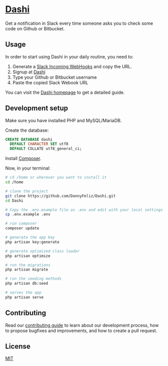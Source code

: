 # [Dashi](https://github.com/DannyFeliz/Dashi)
Get a notification in Slack every time someone asks you to check some code on Github or Bitbucket.

## Usage

In order to start using Dashi in your daily routine, you need to: 

1. Generate a [Slack Incoming WebHooks](https://slack.com/apps/A0F7XDUAZ-incoming-webhooks) and copy the URL.
2. Signup at [Dashi](http://dashinotify.com/register)
3. Type your Github or Bitbucket username
4. Paste the copied Slack Webook URL

You can visit the [Dashi homepage](http://dashinotify.com) to get a detailed guide.

## Development setup

Make sure you have installed PHP and MySQL/MariaDB.

Create the database:

```sql
CREATE DATABASE dashi
  DEFAULT CHARACTER SET utf8
  DEFAULT COLLATE utf8_general_ci;
```
Install [Composer](https://getcomposer.org/download/).

Now, in your terminal: 

```bash
# cd /home or wherever you want to install it
cd /home

# clone the project
git clone https://github.com/DannyFeliz/Dashi.git
cd Dashi

# Copy the .env.example file as .env and edit with your local settings
cp .env.example .env

# run composer
composer update

# generate the app key
php artisan key:generate

# generate optimized class loader
php artisan optimize

# run the migrations
php artisan migrate

# run the seeding methods
php artisan db:seed

# serves the app
php artisan serve
```

## Contributing

Read our [contributing guide](https://github.com/DannyFeliz/Dashi/blob/master/.github/CONTRIBUTING.md) to learn about our development process, how to propose bugfixes and improvements, and how to create a pull request.

## License

[MIT](LICENSE.txt)
